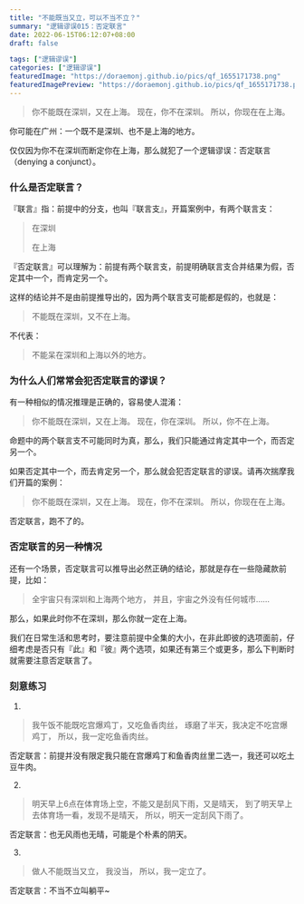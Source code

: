```yaml
---
title: "不能既当又立，可以不当不立？"
summary: "逻辑谬误015：否定联言"
date: 2022-06-15T06:12:07+08:00
draft: false

tags: ["逻辑谬误"]
categories: ["逻辑谬误"]
featuredImage: "https://doraemonj.github.io/pics/qf_1655171738.png"
featuredImagePreview: "https://doraemonj.github.io/pics/qf_1655171738.png"
---
```


>   你不能既在深圳，又在上海。
>   现在，你不在深圳。
>   所以，你现在在上海。

你可能在广州：一个既不是深圳、也不是上海的地方。

仅仅因为你不在深圳而断定你在上海，那么就犯了一个逻辑谬误：否定联言（denying a conjunct）。

### 什么是否定联言？

『联言』指：前提中的分支，也叫『联言支』，开篇案例中，有两个联言支：

>   在深圳
>
>   在上海

『否定联言』可以理解为：前提有两个联言支，前提明确联言支合并结果为假，否定其中一个，而肯定另一个。

这样的结论并不是由前提推导出的，因为两个联言支可能都是假的，也就是：

>   不能既在深圳，又不在上海。

不代表：

>   不能呆在深圳和上海以外的地方。

### 为什么人们常常会犯否定联言的谬误？

有一种相似的情况推理是正确的，容易使人混淆：

>   你不能既在深圳，又在上海。
>   现在，你在深圳。
>   所以，你不在上海。

命题中的两个联言支不可能同时为真，那么，我们只能通过肯定其中一个，而否定另一个。

如果否定其中一个，而去肯定另一个，那么就会犯否定联言的谬误。请再次揣摩我们开篇的案例：

>   你不能既在深圳，又在上海。
>   现在，你不在深圳。
>   所以，你现在在上海。

否定联言，跑不了的。

### 否定联言的另一种情况

还有一个场景，否定联言可以推导出必然正确的结论，那就是存在一些隐藏款前提，比如：

>   全宇宙只有深圳和上海两个地方，
>   并且，宇宙之外没有任何城市……

那么，如果此时你不在深圳，那么你就一定在上海。

我们在日常生活和思考时，要注意前提中全集的大小，在非此即彼的选项面前，仔细考虑是否只有『此』和『彼』两个选项，如果还有第三个或更多，那么下判断时就需要注意否定联言了。

### 刻意练习

1.

>   我午饭不能既吃宫爆鸡丁，又吃鱼香肉丝，
>   琢磨了半天，我决定不吃宫爆鸡丁，
>   所以，我一定吃鱼香肉丝。

否定联言：前提并没有限定我只能在宫爆鸡丁和鱼香肉丝里二选一，我还可以吃土豆牛肉。

2.

>   明天早上6点在体育场上空，不能又是刮风下雨，又是晴天，
>   到了明天早上去体育场一看，发现不是晴天，
>   所以，明天一定刮风下雨了。

否定联言：也无风雨也无晴，可能是个朴素的阴天。

3.

>   做人不能既当又立，
>   我没当，
>   所以，我一定立了。

否定联言：不当不立叫躺平~

